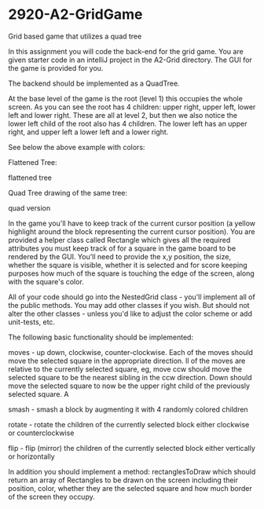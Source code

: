 # 2920-A2-GridGame
Grid based game that utilizes a quad tree

In this assignment you will code the back-end for the grid game. You are given starter code in an intelliJ project in the A2-Grid directory. The GUI for the game is provided for you.

The backend should be implemented as a QuadTree.

At the base level of the game is the root (level 1) this occupies the whole screen. As you can see the root has 4 children: upper right, upper left, lower left and lower right. These are all at level 2, but then we also notice the lower left child of the root also has 4 children. The lower left has an upper right, and upper left a lower left and a lower right.

See below the above example with colors:

Flattened Tree:

flattened tree

Quad Tree drawing of the same tree:

quad version

In the game you'll have to keep track of the current cursor position (a yellow highlight around the block representing the current cursor position). You are provided a helper class called Rectangle which gives all the required attributes you must keep track of for a square in the game board to be rendered by the GUI. You'll need to provide the x,y position, the size, whether the square is visible, whether it is selected and for score keeping purposes how much of the square is touching the edge of the screen, along with the square's color.

All of your code should go into the NestedGrid class - you'll implement all of the public methods. You may add other classes if you wish. But should not alter the other classes - unless you'd like to adjust the color scheme or add unit-tests, etc.

The following basic functionality should be implemented:

moves - up down, clockwise, counter-clockwise. Each of the moves should move the selected square in the appropriate direction. ll of the moves are relative to the currently selected square, eg, move ccw should move the selected square to be the nearest sibling in the ccw direction. Down should move the selected square to now be the upper right child of the previously selected square. A

smash - smash a block by augmenting it with 4 randomly colored children

rotate - rotate the children of the currently selected block either clockwise or counterclockwise

flip - flip (mirror) the children of the currently selected block either vertically or horizontally

In addition you should implement a method: rectanglesToDraw which should return an array of Rectangles to be drawn on the screen including their position, color, whether they are the selected square and how much border of the screen they occupy.
